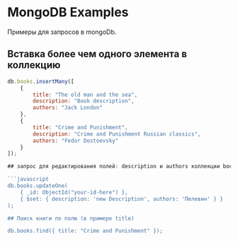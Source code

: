 # MongoDB Examples

Примеры для запросов в mongoDb.

## Вставка более чем одного элемента в коллекцию

```javascript
db.books.insertMany([
    {
        title: "The old man and the sea",
        description: "Book description",
        authors: "Jack London"
    },
    {
        title: "Crime and Punishment",
        description: "Crime and Punishment Russian classics",
        authors: "Fedor Dostoevsky"
    }
]);

## запрос для редактирования полей: description и authors коллекции books по _id записи.

```javascript
db.books.updateOne(
    { _id: ObjectId("your-id-here") }, 
    { $set: { description: 'new Description', authors: 'Пелевин' } }
);

## Поиск книги по полю (в примере title)

db.books.find({ title: "Crime and Punishment" });